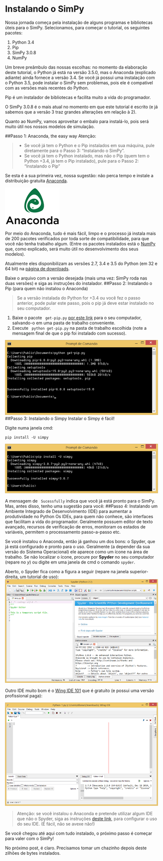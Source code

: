 # Instalando o SimPy
Nossa jornada começa pela instalação de alguns programas e bibliotecas úteis para o SimPy. Selecionamos, para começar o tutorial, os seguintes pacotes:
1.	Python 3.4
2.	Pip
3.	SimPy 3.0.8
4.	NumPy

Um breve preâmbulo das nossas escolhas: no momento da elaboração deste tutorial, o Python já está na versão 3.5.0, mas o Anaconda (explicado adiante) ainda fornece a versão 3.4. Se você já possui uma instalação com o Python 3.5, pode instalar o SimPy sem problemas, pois ele é compatível com as versões mais recentes do Python.

Pip é um instalador de bibliotecas e facilita muito a vida do programador. 

O SimPy 3.0.8 é o mais atual no momento em que este tutorial é escrito (e já sabemos que a versão 3 traz grandes alterações em relação à 2).

Quanto ao NumPy, vamos aproveitar o embalo para instalá-lo, pois será muito útil nos nossos modelos de simulação.

<!---
o numPy traz funções e constantes matemáticas que não esetão disponíveis no Python como...
--->

##Passo 1: Anaconda, the easy way
Atenção:
> * Se você já tem o Python e o Pip instalados em sua máquina, pule diretamente para o Passo 3: “Instalando o SimPy”. 
> * Se você já tem o Python instalado, mas não o Pip (quem tem o Python +3.4, já tem o Pip instalado), pule para o Passo 2: “Instalando o Pip”

Se esta é a sua primeira vez, nossa sugestão: não perca tempo e instale a distribuição gratuita [Anaconda](http://continuum.io/downloads). 

![Anaconda logo](https://github.com/afmedina/tutorial-simpy/blob/master/Anaconda_Logo180.png?raw=true)
	 
Por meio do Anaconda, tudo é mais fácil, limpo e o processo já instala mais de 200 pacotes verificados por toda sorte de compatibilidade, para que você não tenha trabalho algum. (Entre os pacotes instalados está o [NumPy](http://www.numpy.org/) que, como explicado, será muito útil no desenvolvimento dos seus modelos).

Atualmente eles disponibilizam as versões 2.7, 3.4 e 3.5 do Python (em 32 e 64 bit) na [página de downloads](http://continuum.io/downloads).

Baixe o arquivo com a versão desejada (mais uma vez: SimPy roda nas duas versões) e siga as instruções do instalador.
##Passo 2: Instalando o Pip (para quem não instalou o Anaconda)
>Se a versão instalada do Python for +3.4 ou você fez o passo anterior,  pode pular este passo, pois o pip já deve estar instalado no seu computador.

1.	Baixe o pacote ```
get-pip.py```
 [por este link](https://bootstrap.pypa.io/get-pip.py) para o seu computador, salvando-o em uma pasta de trabalho conveniente. 
2.	Execute ```
python get-pip.py```
 na pasta de trabalho escolhida (note a mensagem final de que o pip foi instalado com sucesso).

![cmd get-pip.py](https://github.com/afmedina/tutorial-simpy/blob/master/instalacao%20cmd%20get-pip.png?raw=true)
##Passo 3: Instalando o Simpy
Instalar o Simpy é fácil!

Digite numa janela cmd: 
```
pip install -U simpy
```
![cmd simpy](https://github.com/afmedina/tutorial-simpy/blob/master/instalacao%20cmd%20simpy.png?raw=true)

A mensagem de ```
Sucessfully```
 indica que você já está pronto para o SimPy. Mas, antes disso, tenho uma sugestão para você:
##Passo 4: Instalando um Ambiente Integrado de Desenvolvimento (IDE) para aumentar a produtividade no Python
Os IDEs, para quem não conhece, são interfaces que facilitam a vida do programador. Geralmente possuem editor de texto avançado, recursos de verificação de erros, monitoram os estados de variáveis, permitem o processamento passo-a-passo etc.

Se você instalou o Anaconda, então já ganhou um dos bons: o Spyder, que já está configurado e pronto para o uso. Geralmente (a depender da sua versão do Sistema Operacional) ele aparece como um ícone na área de trabalho. Se não localizar o ícone, procure por **Spyder** no seu computador (repare no *y*) ou digite em uma janela de cmd o comando `spyder`.

Aberto, o Spyder fica como a figura a seguir (repare na janela superior-direita, um tutorial de uso):
![IDE Spider](https://github.com/afmedina/tutorial-simpy/blob/master/instalacao%20spyder800.png?raw=true)

Outro IDE muito bom é o [Wing IDE 101](http://wingware.com/downloads/wingide-101) que é gratuito (e possui uma versão profissional paga):

![IDE Wing 101](https://github.com/afmedina/tutorial-simpy/blob/master/instalacao%20wing%20101%20800.png?raw=true)


>Atenção: se você instalou o Anaconda e pretende utilizar algum IDE que não o Spyder, siga as instruções [deste link](http://docs.continuum.io/anaconda/ide_integration), para configurar o uso do seu IDE. (É fácil, não se avexe não!)

Se você chegou até aqui com tudo instalado, o próximo passo é começar para valer com o SimPy!

No próximo post, é claro. Precisamos tomar um chazinho depois deste zilhões de bytes instalados.




